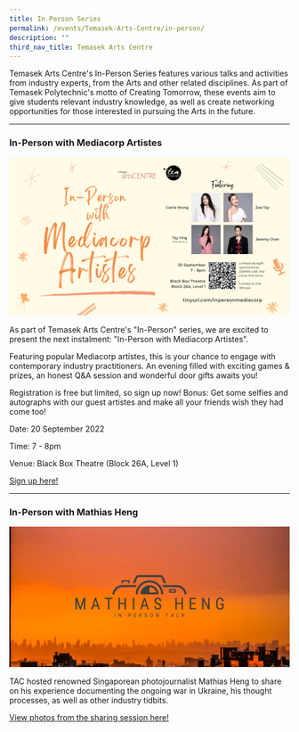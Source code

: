```yaml
---
title: In Person Series
permalink: /events/Temasek-Arts-Centre/in-person/
description: ""
third_nav_title: Temasek Arts Centre
---
```

Temasek Arts Centre's In-Person Series features various talks and activities from industry experts, from the Arts and other related disciplines. As part of Temasek Polytechnic's motto of Creating Tomorrow, these events aim to give students relevant industry knowledge, as well as create networking opportunities for those interested in pursuing the Arts in the future.

---

### In-Person with Mediacorp Artistes
![](/images/Events/Temasek%20Arts%20Centre/In-Person%20with%20Mediacorp%20Artistes%20(1920%20x%201080)%20(6).png)

As part of Temasek Arts Centre's "In-Person" series, we are excited to present the next instalment: "In-Person with Mediacorp Artistes".

Featuring popular Mediacorp artistes, this is your chance to engage with contemporary industry practitioners. An evening filled with exciting games & prizes, an honest Q&A session and wonderful door gifts awaits you!

Registration is free but limited, so sign up now! Bonus: Get some selfies and autographs with our guest artistes and make all your friends wish they had come too!

Date: 20 September 2022

Time: 7 - 8pm

Venue: Black Box Theatre (Block 26A, Level 1)

[Sign up here!](tinyurl.com/inpersonmediacorp)


---

### In-Person with Mathias Heng
![](/images/Events/Temasek%20Arts%20Centre/TAC_in_person_mathias_heng.png)

TAC hosted renowned Singaporean photojournalist Mathias Heng to share on his experience documenting the ongoing war in Ukraine, his thought processes, as well as other industry tidbits.

[View photos from the sharing session here!](https://www.flickr.com/photos/digitalmediacrewtp/albums/72177720299974338)